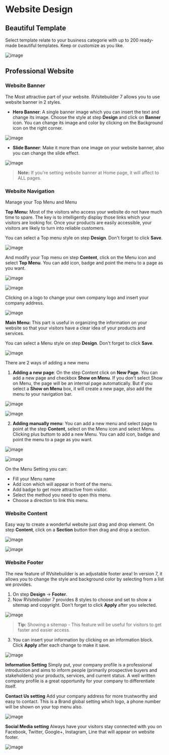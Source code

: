 # Website Design

## Beautiful Template
Select template relate to your business categorie with up to 200 ready-made beautiful templates. Keep or customize as you like.

![image](images/create5.png)

## Professional Website

### Website Banner
The Most attractive part of your website. RVsitebuilder 7 allows you to use website banner in 2 styles.
- **Hero Banner**: A single banner image which you can insert the text and change its image. Choose the style at step **Design** and click on **Banner** icon. You can change its image and color by clicking on the Background icon on the right corner. 

![image](images/create6.png)

- **Slide Banner**: Make it more than one image on your website banner, also you can change the slide effect.

![image](images/create7.png)
> **Note:** If you're setting website banner at Home page, it will affect to ALL pages. 

### Website Navigation
Manage your Top Menu and Menu

**Top Menu:** Most of the visitors who access your website do not have much time to spare. The key is to intelligently display those links which your visitors are looking for. Once your products are easily accessible, your visitors are likely to turn into reliable customers.

You can select a Top menu style on step **Design**. Don't forget to click **Save**.

![image](images/create8.png)


And modify your Top menu on step **Content**, click on the Menu icon and select **Top Menu**. You can add icon, badge and point the menu to a page as you want.

![image](images/create9.png)

![image](images/create11.png)

Clicking on a logo to change your own company logo and insert your company address.

![image](images/create10.png)

**Main Menu:** This part is useful in organizing the information on your website so that your visitors have a clear idea of your products and services.

You can select a Menu style on step **Design**. Don't forget to click **Save**.

![image](images/create12-1.png)

There are 2 ways of adding a new menu

1. **Adding a new page**: On the step Content click on **New Page**. You can add a new page and checkbox **Show on Menu**. If you don't select Show on Menu, the page will be an internal page automatically. But if you select a **Show on Menu** box, it will create a new page, also add the menu to your navigation bar.

![image](images/create12-2.png)

![image](images/create12-3.png)

2. **Adding manually menu**: You can add a new menu and select page to point at the step **Content**, select on the Menu icon and select Menu. Clicking plus buttom to add a new Menu. You can add icon, badge and point the menu to a page as you want.

![image](images/create12.png)

![image](images/create13.png)

On the Menu Setting you can:

- Fill your Menu name
- Add icon which will appear in front of the menu.
- Add badge to get more attractive from visitor.
- Select the method you need to open this menu.
- Choose a direction to link this menu.

### Website Content
Easy way to create a wonderful website just drag and drop element. On step **Content**, click on a **Section** button then drag and drop a section.

![image](images/create14.png)

![image](images/create14-1.png)

### Website Footer
The new feature of RVsitebuilder is an adjustable footer area! In version 7, it allows you to change the style and background color by selecting from a list we provides.

1. On step **Design** -> **Footer**.
2. Now RVsitebuilder 7 provides 8 styles to choose and set to show a sitemap and copyright. Don't forget to click **Apply** after you selected.

![image](images/create15.png)

> **Tip:** Showing a sitemap - This feature will be useful for visitors to get faster and easier access.

3. You can insert your information by clicking on an information block. Click **Apply** after each change to make it save.

![image](images/create15-1.png)

**Information Setting**
Simply put, your company profile is a professional introduction and aims to inform people (primarily prospective buyers and stakeholders) your products, services, and current status. A well written company profile is a great opportunity for your company to differentiate itself.

**Contact Us setting** Add your company address for more trustworthy and easy to contact. This is a Brand global setting which logo, a phone number will be shown on your top menu also.

![image](images/create15-2.png)

**Social Media setting** Always have your visitors stay connected with you on Facebook, Twitter, Google+, Instagram, Line that will appear on website footer.

![image](images/create15-3.png)



